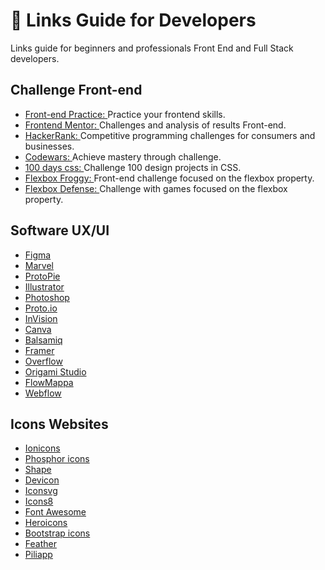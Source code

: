 # 📁 Links Guide for Developers

Links guide for beginners and professionals Front End and Full Stack developers.

## Challenge Front-end

- [ Front-end Practice: ](https://www.frontendpractice.com/) Practice your frontend skills.
- [ Frontend Mentor: ](https://www.frontendmentor.io/) Challenges and analysis of results Front-end.
- [ HackerRank: ](https://www.hackerrank.com/) Competitive programming challenges for consumers and businesses.
- [ Codewars: ](https://www.codewars.com/) Achieve mastery through challenge.
- [ 100 days css: ](https://www.100dayscss.com/) Challenge 100 design projects in CSS.
- [ Flexbox Froggy: ](https://www.flexboxfroggy.com/) Front-end challenge focused on the flexbox property.
- [ Flexbox Defense: ](http://www.flexboxdefense.com/) Challenge with games focused on the flexbox property.

## Software UX/UI

- [ Figma ](https://www.figma.com/)
- [ Marvel ](https://www.marvelapp.com/)
- [ ProtoPie ](https://www.protopie.io/)
- [ Illustrator ](https://www.adobe.com/br/products/illustrator.html)
- [ Photoshop ](https://www.adobe.com/br/products/photoshop.html)
- [ Proto.io ](https://www.proto.io/)
- [ InVision ](https://www.invisionapp.com/)
- [ Canva ](https://www.canva.com/)
- [ Balsamiq ](https://www.balsamiq.com/)
- [ Framer ](https://www.framer.com/)
- [ Overflow ](https://www.overflow.io/)
- [ Origami Studio ](https://www.origami.design/)
- [ FlowMappa ](https://www.flowmapp.com/)
- [ Webflow ](https://www.webflow.com/)

## Icons Websites

- [ Ionicons ](https://www.ionic.io/ionicons)
- [ Phosphor icons ](https://www.phosphoricons.com/)
- [ Shape ](https://www.shape.so/)
- [ Devicon ](https://www.devicon.dev/)
- [ Iconsvg ](https://www.iconsvg.xyz/)
- [ Icons8 ](https://www.icons8.com.br/)
- [ Font Awesome ](https://www.fontawesome.com/icons)
- [ Heroicons ](https://www.heroicons.dev/)
- [ Bootstrap icons ](https://www.icons.getbootstrap.com/)
- [ Feather ](https://www.feathericons.com/)
- [ Piliapp ](https://www.pt.piliapp.com/label/symbols/)
